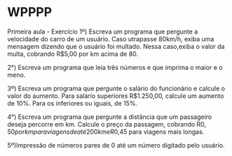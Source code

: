 # WPPPP
Primeira aula - Exercício
1º) Escreva um programa que pergunte a velocidade do carro de um usuário. Caso utrapasse 80km/h, exiba uma mensagem dizendo que o usuário foi multado. Nessa caso,exiba o valor da multa, cobrando R$5,00 por km acima de 80.

2°) Escreva um programa que leia três números e que imprima o maior e o meno.

3º) Escreva um programa que pergunte o salário do funcionário e calcule o valor do aumento. Para salário superiores  R$1.250,00, calcule um aumento de 10%. Para os inferiores ou iguais, de 15%.

4°) Escreva um programa que pergunte a distância que um passageiro deseja percorre em km. Calcule o preço da passagem, cobrando R$0,50 por km para viagens de até 200km e R$0,45 para viagens mais longas.

5º)Impressão de números pares de 0 até um número digitado pelo usuário.


